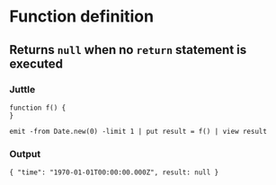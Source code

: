 # Function definition

## Returns `null` when no `return` statement is executed

### Juttle

    function f() {
    }

    emit -from Date.new(0) -limit 1 | put result = f() | view result

### Output

    { "time": "1970-01-01T00:00:00.000Z", result: null }

